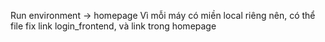 Run environment -> homepage
Vì mỗi máy có miền local riêng nên, có thể file fix link login_frontend, và link trong homepage
